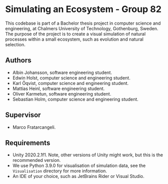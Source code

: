 # Simulating an Ecosystem - Group 82

This codebase is part of a Bachelor thesis project in computer science and engineering, at Chalmers University of Technology, Gothenburg, Sweden. The purpose of the project is to create a visual simulation of natural processes within a small ecosystem, such as evolution and natural selection.

## Authors

* Albin Johansson, software engineering student.
* Edwin Holst, computer science and engineering student.
* Karl Öqvist, computer science and engineering student.
* Mattias Heinl, software engineering student.
* Oliver Karmetun, software engineering student.
* Sebastian Holm, computer science and engineering student.

## Supervisor

* Marco Fratarcangeli.

## Requirements

* Unity 2020.2.1f1. Note, other versions of Unity might work, but this is the recommended version.
* We use Python 3.9.0 for visualisation of simulation data, see the `Visualisation` directory for more information.
* An IDE of your choice, such as JetBrains Rider or Visual Studio.
